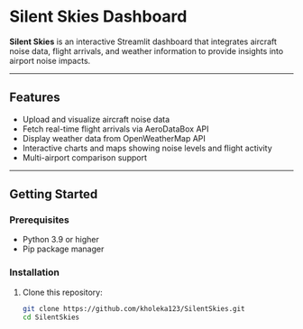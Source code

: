 # Silent Skies Dashboard

**Silent Skies** is an interactive Streamlit dashboard that integrates aircraft noise data, flight arrivals, and weather information to provide insights into airport noise impacts.

---

## Features

- Upload and visualize aircraft noise data  
- Fetch real-time flight arrivals via AeroDataBox API  
- Display weather data from OpenWeatherMap API  
- Interactive charts and maps showing noise levels and flight activity  
- Multi-airport comparison support  

---

## Getting Started

### Prerequisites

- Python 3.9 or higher  
- Pip package manager  

### Installation

1. Clone this repository:

   ```bash
   git clone https://github.com/kholeka123/SilentSkies.git
   cd SilentSkies
